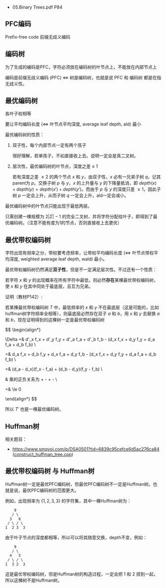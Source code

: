 * 05.Binary Trees.pdf P84

## PFC编码

Prefix-free code 前缀无歧义编码

## 编码树

为了生成的编码是PFC，字符必须放在编码树的叶节点上，不能放在内部节点上

编码是前缀无歧义编码 (PFC) $\iff$ 树是编码树，也就是说 PFC 和 编码树 都是在指无歧义性。

## 最优编码树

各叶子权相等

要让平均编码长度 ($\iff$ 叶节点平均深度, average leaf depth, ald) 最小

最优编码树的性质：

1. 双子性，每个内部节点一定有两个孩子

    很好理解，若单孩子，不如直接收上去。说明一定会是真二叉树。

2. 层次性，最优编码树的叶节点，深度之差 $\le$ 1

    若有深度之差 $\ge 2$ 的两个节点 $x$ 和 $y$，由双子性，$x$ 必有一兄弟子树 $q$，记其parent为 $p$。交换子树 $p$ 与 $y$，$x$ 的上升量与 $y$ 的下降量抵消，即 $depth(x) + depth(y) = depth(x') + depth(y')$。而由于 $p$ 与 $y$ 的深度只差 $\ge 1$，因此子树 $p$ 一定会上升，从而子树 $q$ 一定会上升，ald一定会减小。

最优编码树中的叶节点只能出现于最低两层。

只需创建一棵规模为 $2\lvert \Sigma \rvert - 1$ 的完全二叉树，并将字符分配给叶子，即得到了最优编码树。（注意不能有度为$1$的节点，否则直接收上去更优）

## 最优带权编码树

字符出现有频率之分，带权要考虑频率，让带权平均编码长度 ($\iff$ 叶节点带权平均深度, weighted average leaf depth, wald) 最小。

最优带权编码树仍然满足**双子性**，但是不一定满足层次性。不过还有一个性质：

若字符 $x$ 和 $y$ 的出现概率在所有字符中最低，则必然**存在**某棵最优带权编码树，使 $x$ 和 $y$ 在其中同处于最底层，且互为兄弟。

证明（教材P142）:

若某棵最优带权编码树 $T$ 中，最低频率的 $x$ 和 $y$ 不在最底层（这是可能的，比如huffman树字符频率全相等），则最底层必然存在双子 $a$ 和 $b$，用 $x$ 和 $y$ 去替换 $a$ 和 $b$，现在证明得到的这棵树一定是最优带权编码树

$$
\begin{align*}

\Delta =& d'_x f_x + d'_y f_y + d'_a f_a + d'_b f_b - (d_x f_x + d_y f_y + d_a f_a + d_b f_b) \\

=& d_a f_x + d_b f_y + d_x f_a + d_y f_b - (d_x f_x + d_y f_y + d_a f_a + d_b f_b) \\

=& (d_a - d_x)(f_x - f_a) + (d_b - d_y)(f_y - f_b) \\

& 乘的正负关系为 + - + - \\

=& \le 0

\end{align*}
$$

所以 $T'$ 也是一棵最优编码树。

## Huffman树

相关题目：

* <https://www.smqyoj.com/p/DSA0501?tid=6839c95cefce6d5ac276ca84> ([construct_huffman_tree.cpp](./construct_huffman_tree.cpp))

## 最优带权编码树 与 Huffman树

Huffman树一定是最优PFC编码树，但最优PFC编码树不一定是Huffman树。也就是说，最优PFC编码树的范围更大。

例如，出现频率为 $\{1,2,3,3\}$ 的字符集，其中一棵Huffman树为：

```
    9
   / \
  3   6
 / \ / \
1  2 3  3   
```

由于叶子节点的深度都相等，所以可以将其随意交换，depth不变，例如：

```
    9
   / \
  4   5
 / \ / \
1  3 2  3   
```

这是最优带权编码树，但是Huffman树的构造过程，一定会把 1 和 2 捏到一起，所以这棵树不是Huffman树。